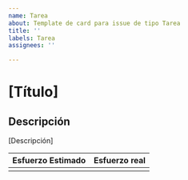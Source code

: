 ```yaml
---
name: Tarea
about: Template de card para issue de tipo Tarea
title: ''
labels: Tarea
assignees: ''

---
```


# [Título]


## Descripción
[Descripción]


| Esfuerzo Estimado | Esfuerzo real |
|---|---|
|   |   |
